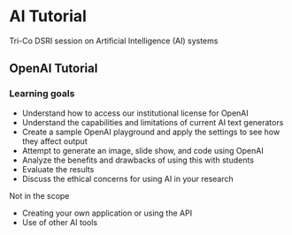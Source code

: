 # AI Tutorial
Tri-Co DSRI session on Artificial Intelligence (AI) systems

## OpenAI Tutorial
### Learning goals
* Understand how to access our institutional license for OpenAI
* Understand the capabilities and limitations of current AI text generators
* Create a sample OpenAI playground and apply the settings to see how they affect output 
* Attempt to generate an image, slide show, and code using OpenAI
* Analyze the benefits and drawbacks of using this with students 
* Evaluate the results 
* Discuss the ethical concerns for using AI in your research

Not in the scope
* Creating your own application or using the API
* Use of other AI tools
